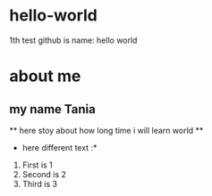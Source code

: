 # hello-world
1th test github is name: hello world 
# about me
## my name Tania
** here stoy about how long time i will learn world ** 
* here different text :*
1. First is 1
2. Second is 2
3. Third is 3
